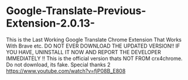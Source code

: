 # Google-Translate-Previous-Extension-2.0.13-
This is the Last Working Google Translate Chrome Extension That Works With Brave etc. DO NOT EVER DOWNLOAD THE UPDATED VERSION!! IF YOU HAVE, UNINSTALL IT NOW AND REPORT THE DEVELOPER IMMEDIATELY !! This is the official version thats NOT FROM crx4chrome. Do not download, its fake. Special thanks 2 https://www.youtube.com/watch?v=fjP08B_E808
